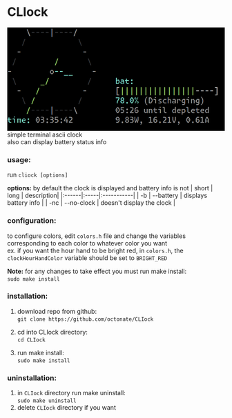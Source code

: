 # CLIock
<img src="cliock335.png?raw=true" alt="CLIock" align="right" height="240px">

simple terminal ascii clock\
also can display battery status info

### usage:
run `cliock [options]`

**options:** by default the clock is displayed and battery info is not
| short | long | description|
|:------|:-----|:-----------|
| -b | --battery | displays battery info |
| -nc | --no-clock | doesn't display the clock |

### configuration:
to configure colors, edit `colors.h` file and change the variables corresponding to each color to whatever color you want\
ex. if you want the hour hand to be bright red, in `colors.h`, the `clockHourHandColor` variable should be set to `BRIGHT_RED`

**Note:** for any changes to take effect you must run make install:\
`sudo make install`

### installation:
1) download repo from github:\
`git clone https://github.com/octonate/CLIock`

2) cd into CLIock directory:\
`cd CLIock`

3) run make install:\
`sudo make install`

### uninstallation: 
1) in `CLIock` directory run make uninstall:\
`sudo make uninstall`
2) delete `CLIock` directory if you want
